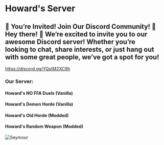 # **Howard's Server**
## **🌟 You’re Invited! Join Our Discord Community! 🌟 Hey there! 🎉 We’re excited to invite you to our awesome Discord server! Whether you’re looking to chat, share interests, or just hang out with some great people, we’ve got a spot for you!**
<a id="Hyperlink example - Mordhau Discord">https://discord.gg/YQstM2XC9h
### **Our Server:**
#### Howard's NO FFA Duels (Vanilla)
#### Howard's Demon Horde (Vanilla)
#### Howard's Old Horde (Modded)
#### Howard's Random Weapon (Modded)

![Seymour](https://cdn.discordapp.com/attachments/1106990237445537946/1107457046779011134/Kettlepig_Howard.png?ex=66fc8cbf&is=66fb3b3f&hm=f77d6722b00e0dfaae7552ac2fba0308de72dfabea929c4b7a2e1885f0449c8c&)
